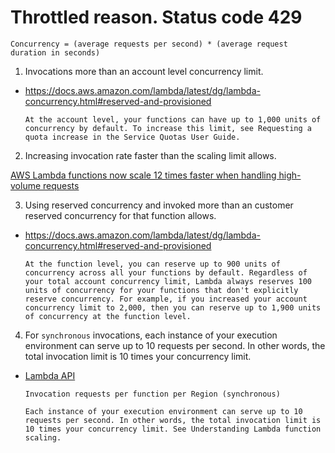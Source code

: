 # Throttled reason. Status code 429

```
Concurrency = (average requests per second) * (average request duration in seconds)
```

1. Invocations more than an account level concurrency limit.

- https://docs.aws.amazon.com/lambda/latest/dg/lambda-concurrency.html#reserved-and-provisioned
  ```
  At the account level, your functions can have up to 1,000 units of concurrency by default. To increase this limit, see Requesting a quota increase in the Service Quotas User Guide.
  ```

2. Increasing invocation rate faster than the scaling limit allows.

[AWS Lambda functions now scale 12 times faster when handling high-volume requests](https://aws.amazon.com/blogs/aws/aws-lambda-functions-now-scale-12-times-faster-when-handling-high-volume-requests/)

3. Using reserved concurrency and invoked more than an customer reserved concurrency for that function allows.

- https://docs.aws.amazon.com/lambda/latest/dg/lambda-concurrency.html#reserved-and-provisioned
  ```
  At the function level, you can reserve up to 900 units of concurrency across all your functions by default. Regardless of your total account concurrency limit, Lambda always reserves 100 units of concurrency for your functions that don't explicitly reserve concurrency. For example, if you increased your account concurrency limit to 2,000, then you can reserve up to 1,900 units of concurrency at the function level.
  ```

4. For `synchronous` invocations, each instance of your execution environment can serve up to 10 requests per second. In other words, the total invocation limit is 10 times your concurrency limit.

- [Lambda API](https://docs.aws.amazon.com/lambda/latest/dg/gettingstarted-limits.html#api-requests)

  ```
  Invocation requests per function per Region (synchronous)

  Each instance of your execution environment can serve up to 10 requests per second. In other words, the total invocation limit is 10 times your concurrency limit. See Understanding Lambda function scaling.
  ```
